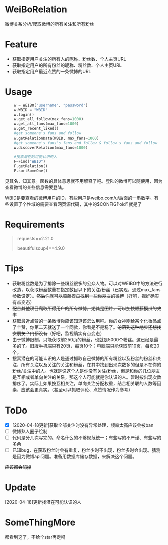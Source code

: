 # WeiBoRelation
微博关系分析/爬取微博的所有关注和所有粉丝

# Feature

- 获取指定用户关注的所有人的昵称、粉丝数、个人主页URL
- 获取指定用户的所有粉丝的昵称、粉丝数、个人主页URL
- 获取指定用户最近点赞的一条微博的URL

# Usage

```python
    w = WEIBO("username", "password")
    w.WBID = "WBID"
    w.login()
    w.get_all_follow(max_fans=1000)
    w.get_all_fans(max_fans=1000)
    w.get_recent_liked()
    #get someone's fans and follow
    w.getRelationData(WBID, max_fans=1000)
    #get someone's fans's fans and follow & follow's fans and follow
    w.discoverRelation(max_fans=1000)
    
    #搜索潜在的可能认识的人
    F=Find("WBID")
    F.getRelation()
    F.sortSomeOne()
```

见其名，知其意。函数的具体意思就不用解释了吧。登陆的微博可以随便用，因为查看微博的某些信息需要登陆。

WBID是要查看的微博用户的ID，有些用户是weibo.com/u/后面的一串数字。有些设置了个性域的需要查看网页源代码，其中的$CONFIG['oid']就是了

# Requirements

> requests==2.21.0
>
> beautifulsoup4==4.9.0

# Tips

- 获取粉丝数是为了排除一些粉丝很多的公众人物。可以对WEIBO中的方法进行改造，以获取粉丝数量在指定数目以下的关注/粉丝（已实现，通过max_fans参数设定）。~~然后你就可以顺藤摸瓜找到一些你朋友的微博~~（好吧，视奸确实有点变态）
- ~~配合其他项目爬取所得用户的所有微博，尤其是图片，可以加快顺藤摸瓜的效率~~
- 获取最近点赞的一条微博你应该知道该怎么用吧。你的女神刚给某个化妆品点了个赞，你第二天就送了一个同款，你看是不是稳了。~~沦落到这种地步还想找女朋友？门都没有~~（好吧，监视确实有点变态）
- 由于微博限制，只能获取前250页的粉丝，也就是5000个粉丝。这已经是最多的了。旧版手机端只有20页，每页10个；电脑端只能获取前10页，每页20个。
- 搜索潜在的可能认识的人是通过抓取自己微博的所有粉丝以及粉丝的粉丝和关注，所有关注以及关注的关注和粉丝，在其中找到出现次数多的但是不在你的粉丝/关注中的人。也就是说这个人是你没有关注/粉丝，但是和你的几位朋友是互相或者单向关注的关系，那这个人可能就是你认识的人。暂时按出现次数排序了。实际上如果按互相关注，单向关注分配权重，结合相关联的人数等因素，应该会更真实。（甚至可以抓取评论、点赞情况作为参考）

# ToDo

- [x] [2020-04-18更新]获取全部关注时没有异常处理，频率太高应该会被ban
- [ ] 微博熟人圈子绘制
- [ ] 代码是分几次写完的。命名什么的不够规范统一；有些写的不严谨、有些写的多余
- [ ] 已知bug，在获取粉丝时会有重复，粉丝少时不出现，粉丝多时会出现。猜测是因为微博api问题。准备用数据库储存数据，来解决这个问题。

~~应该都会鸽掉~~

# Update

[2020-04-18]更新找潜在可能认识的人

# SomeThingMore

都看到这了，不给个star再走吗